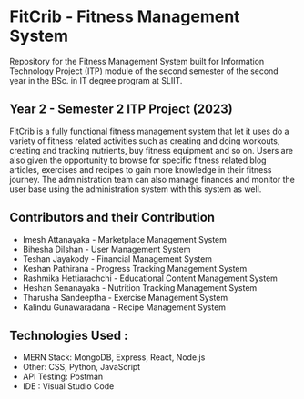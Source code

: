# FitCrib - Fitness Management System
Repository for the Fitness Management System built for Information Technology Project (ITP) module of the second semester of the second year in the BSc. in IT degree program at SLIIT.

<h2>Year 2 - Semester 2 ITP Project (2023)</h2>
<p>FitCrib is a fully functional fitness management system that let it uses do a variety of fitness related activities such as creating and doing workouts, creating and tracking nutrients, buy fitness equipment and so on. Users are also given the opportunity to browse for specific fitness related blog articles, exercises and recipes to gain more knowledge in their fitness journey. The administration team can also manage finances and monitor the user base using the administration system with this system as well. </p>

<h2>Contributors and their Contribution</h2>
<ul>
  <li>Imesh Attanayaka - Marketplace Management System</li>
  <li>Bihesha Dilshan - User Management System</li>
  <li>Teshan Jayakody - Financial Management System</li>
  <li>Keshan Pathirana - Progress Tracking Management System</li>
  <li>Rashmika Hettiarachchi - Educational Content Management System</li>
  <li>Heshan Senanayaka - Nutrition Tracking Management System</li>
  <li>Tharusha Sandeeptha - Exercise Management System</li>
  <li>Kalindu Gunawaradana - Recipe Management System</li>
</ul>

<h2>Technologies Used :</h2>
<ul>
  <li>MERN Stack: MongoDB, Express, React, Node.js</li>
  <li>Other: CSS, Python, JavaScript</li>
  <li>API Testing: Postman</li>
  <li>IDE : Visual Studio Code</li>
</ul>
